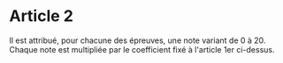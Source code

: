 # Article 2

Il est attribué, pour chacune des épreuves, une note variant de 0 à 20. Chaque note est multipliée par le coefficient fixé à l'article 1er ci-dessus.
